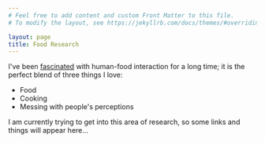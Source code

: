 ```yaml
---
# Feel free to add content and custom Front Matter to this file.
# To modify the layout, see https://jekyllrb.com/docs/themes/#overriding-theme-defaults

layout: page
title: Food Research
---
```

<!-- # Food research -->

I've been [fascinated](https://medium.com/@womeijer/extended-food-305f4b5005d3https://medium.com/@womeijer/extended-food-305f4b5005d3) with human-food interaction for a long time; it is the perfect blend of three things I love:

- Food
- Cooking
- Messing with people's perceptions

I am currently trying to get into this area of research, so some links and things will appear here...
